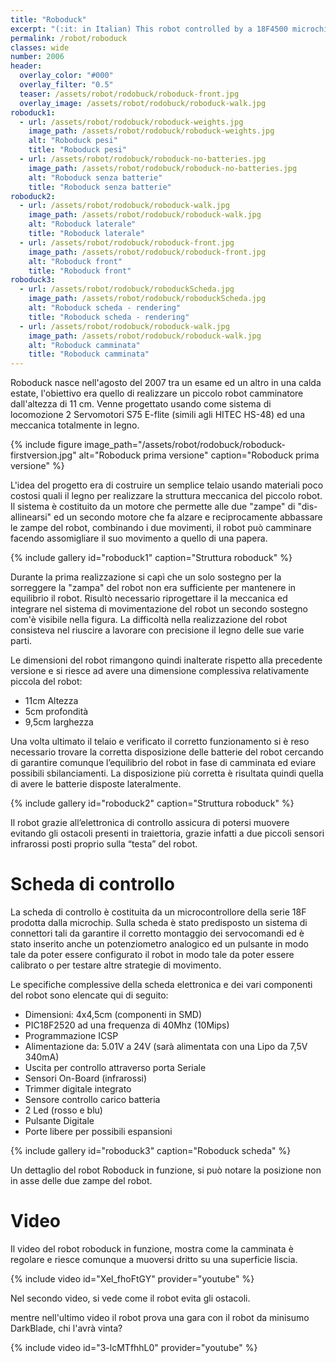```yaml
---
title: "Roboduck"
excerpt: "(:it: in Italian) This robot controlled by a 18F4500 microchip could be obstacle avoidance little obstacle and walk autonomously."
permalink: /robot/roboduck
classes: wide
number: 2006
header:
  overlay_color: "#000"
  overlay_filter: "0.5"
  teaser: /assets/robot/rodobuck/roboduck-front.jpg
  overlay_image: /assets/robot/rodobuck/roboduck-walk.jpg
roboduck1:
  - url: /assets/robot/rodobuck/roboduck-weights.jpg
    image_path: /assets/robot/rodobuck/roboduck-weights.jpg
    alt: "Roboduck pesi"
    title: "Roboduck pesi"
  - url: /assets/robot/rodobuck/roboduck-no-batteries.jpg
    image_path: /assets/robot/rodobuck/roboduck-no-batteries.jpg
    alt: "Roboduck senza batterie"
    title: "Roboduck senza batterie"
roboduck2:
  - url: /assets/robot/rodobuck/roboduck-walk.jpg
    image_path: /assets/robot/rodobuck/roboduck-walk.jpg
    alt: "Roboduck laterale"
    title: "Roboduck laterale"
  - url: /assets/robot/rodobuck/roboduck-front.jpg
    image_path: /assets/robot/rodobuck/roboduck-front.jpg
    alt: "Roboduck front"
    title: "Roboduck front"
roboduck3:
  - url: /assets/robot/rodobuck/roboduckScheda.jpg
    image_path: /assets/robot/rodobuck/roboduckScheda.jpg
    alt: "Roboduck scheda - rendering"
    title: "Roboduck scheda - rendering"
  - url: /assets/robot/rodobuck/roboduck-walk.jpg
    image_path: /assets/robot/rodobuck/roboduck-walk.jpg
    alt: "Roboduck camminata"
    title: "Roboduck camminata"
---
```


Roboduck nasce nell'agosto del 2007 tra un esame ed un altro in una calda estate, l'obiettivo era quello di realizzare un piccolo robot camminatore dall'altezza di 11 cm. Venne progettato usando come sistema di locomozione 2 Servomotori S75 E-flite (simili agli HITEC HS-48) ed una meccanica totalmente in legno.

{% include figure image_path="/assets/robot/rodobuck/roboduck-firstversion.jpg" alt="Roboduck prima versione" caption="Roboduck prima versione" %}

L'idea del progetto era di costruire un semplice telaio usando materiali poco costosi quali il legno per realizzare la struttura meccanica del piccolo robot.  Il sistema è costituito da un motore che permette alle due "zampe" di "dis-allinearsi" ed un secondo motore che fa alzare e reciprocamente abbassare le zampe del robot, combinando i due movimenti, il robot può camminare facendo assomigliare il suo movimento a quello di una papera.

{% include gallery id="roboduck1" caption="Struttura roboduck" %}

Durante la prima realizzazione si capì che un solo sostegno per la sorreggere la "zampa" del robot non era sufficiente per mantenere in equilibrio il robot. Risultò necessario riprogettare il la meccanica ed integrare nel sistema di movimentazione del robot un secondo sostegno com'è visibile nella figura. La difficoltà nella realizzazione del robot consisteva nel riuscire a lavorare con precisione il legno delle sue varie parti.

Le dimensioni del robot rimangono quindi inalterate rispetto alla precedente versione e si riesce ad avere una dimensione complessiva relativamente piccola del robot:
* 11cm Altezza
* 5cm profondità
* 9,5cm larghezza

Una volta ultimato il telaio e verificato il corretto funzionamento si è reso necessario trovare la corretta disposizione delle batterie del robot cercando di garantire comunque l’equilibrio del robot in fase di camminata ed eviare possibili sbilanciamenti. La disposizione più corretta è risultata quindi quella di avere le batterie disposte lateralmente.

{% include gallery id="roboduck2" caption="Struttura roboduck" %}

Il robot grazie all’elettronica di controllo assicura di potersi muovere evitando gli ostacoli presenti in traiettoria, grazie infatti a due piccoli sensori infrarossi posti proprio sulla “testa” del robot.

# Scheda di controllo

La scheda di controllo è costituita da un microcontrollore della serie 18F prodotta dalla microchip. Sulla scheda è stato predisposto un sistema di connettori tali da garantire il corretto montaggio dei servocomandi ed è stato inserito anche un potenziometro analogico ed un pulsante in modo tale da poter essere configurato il robot in modo tale da poter essere calibrato o per testare altre strategie di movimento.

Le specifiche complessive della scheda elettronica e dei vari componenti del robot sono elencate qui di seguito:
* Dimensioni: 4x4,5cm (componenti in SMD)
* PIC18F2520 ad una frequenza di 40Mhz (10Mips)
* Programmazione ICSP
* Alimentazione da: 5.01V a 24V (sarà alimentata con una Lipo da 7,5V 340mA)
* Uscita per controllo attraverso porta Seriale
* Sensori On-Board (infrarossi)
* Trimmer digitale integrato
* Sensore controllo carico batteria
* 2 Led (rosso e blu)
* Pulsante Digitale
* Porte libere per possibili espansioni

{% include gallery id="roboduck3" caption="Roboduck scheda" %}

Un dettaglio del robot Roboduck in funzione, si può notare la posizione non in asse delle due zampe del robot.

# Video

Il video del robot roboduck in funzione, mostra come la camminata è regolare e riesce comunque a muoversi dritto su una superficie liscia.

{% include video id="Xel_fhoFtGY" provider="youtube" %}

Nel secondo video, si vede come il robot evita gli ostacoli.

mentre nell'ultimo video il robot prova una gara con il robot da minisumo DarkBlade, chi l'avrà vinta?

{% include video id="3-lcMTfhhL0" provider="youtube" %}